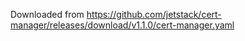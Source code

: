Downloaded from https://github.com/jetstack/cert-manager/releases/download/v1.1.0/cert-manager.yaml
